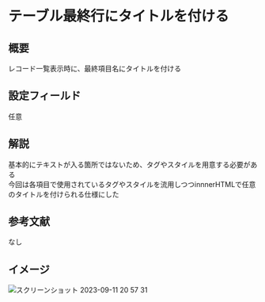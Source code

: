 # テーブル最終行にタイトルを付ける
## 概要
レコード一覧表示時に、最終項目名にタイトルを付ける<br>

## 設定フィールド
任意

## 解説
基本的にテキストが入る箇所ではないため、タグやスタイルを用意する必要がある<br>
今回は各項目で使用されているタグやスタイルを流用しつつinnnerHTMLで任意のタイトルを付けられる仕様にした<br>

## 参考文献
なし

## イメージ
![スクリーンショット 2023-09-11 20 57 31](https://github.com/MizukiOkushima/kintone/assets/95268598/8673f766-a746-48de-812d-b09fe21113de)
